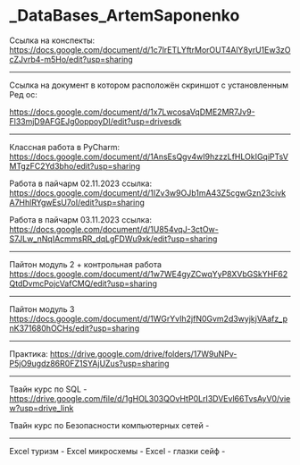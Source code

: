 # _DataBases_ArtemSaponenko
Ссылка на конспекты: https://docs.google.com/document/d/1c7lrETLYftrMorOUT4AlY8yrU1Ew3zOcZJvrb4-m5Ho/edit?usp=sharing
______________________________________________________________________________________________ 
Ссылка на документ в котором расположён скриншот с установленным Ред ос:

https://docs.google.com/document/d/1x7LwcosaVqDME2MR7Jv9-Fl33mjD9AFGEJg0oppoyDI/edit?usp=drivesdk
____________________________________________________________________________________________________________________
Классная работа в PyCharm:
https://docs.google.com/document/d/1AnsEsQgv4wI9hzzzLfHLOkIGqiPTsVMTgzFC2Yd3bho/edit?usp=sharing

Работа в пайчарм 02.11.2023
ссылка:
https://docs.google.com/document/d/1IZv3w9OJb1mA43Z5cgwGzn23civkA7HhlRYgwEsU7oI/edit?usp=sharing


Работа в пайчарм 03.11.2023
ссылка: 
https://docs.google.com/document/d/1U854vqJ-3ctOw-S7JLw_nNqIAcmmsRR_dqLgFDWu9xk/edit?usp=sharing

____________________________________________________________________________________________________________________

Пайтон модуль 2 + контрольная работа
https://docs.google.com/document/d/1w7WE4gyZCwqYyP8XVbGSkYHF62QtdDvmcPojcVafCMQ/edit?usp=sharing

____________________________________________________________________________________________________________________

Пайтон модуль 3
https://docs.google.com/document/d/1WGrYvIh2jfN0Gvm2d3wyjkjVAafz_pnK371680hOCHs/edit?usp=sharing

____________________________________________________________________________________________________________________
Практика: https://drive.google.com/drive/folders/17W9uNPv-P5jO9ugdz86R0FZ1SYAjUZus?usp=sharing
____________________________________________________________________________________________________________________

Твайн курс по SQL - https://drive.google.com/file/d/1gHOL303QOvHtP0LrI3DVEvl66TvsAyV0/view?usp=drive_link

Твайн курс по Безопасности компьютерных сетей - 
____________________________________________________________________________________________________________________
Excel туризм -
Excel микросхемы -
Excel - глазки сейф - 
